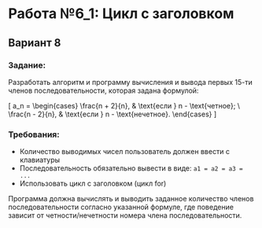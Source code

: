  # Работа №6_1: Цикл с заголовком

## Вариант 8

### Задание:

Разработать алгоритм и программу вычисления и вывода первых 15-ти членов последовательности, которая задана формулой:

\[
a_n = 
\begin{cases} 
\frac{n + 2}{n}, & \text{если } n - \text{четное}; \\
\frac{n - 2}{n}, & \text{если } n - \text{нечетное}.
\end{cases}
\]

### Требования:

- Количество выводимых чисел пользователь должен ввести с клавиатуры
- Последовательность обязательно вывести в виде: `a1 = a2 = a3 = ...`
- Использовать цикл с заголовком (цикл for)

Программа должна вычислять и выводить заданное количество членов последовательности согласно указанной формуле, где поведение зависит от четности/нечетности номера члена последовательности.
